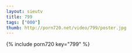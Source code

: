 ```yaml
--- 
layout: sieutv
title: 799
tags: ["000"]
thumb: http://porn720.net/video/799/poster.jpg
---
```

{% include porn720 key="799" %} 
